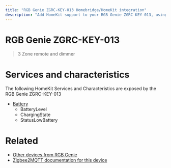 ```yaml
---
title: "RGB Genie ZGRC-KEY-013 Homebridge/HomeKit integration"
description: "Add HomeKit support to your RGB Genie ZGRC-KEY-013, using Homebridge, Zigbee2MQTT and homebridge-z2m."
---
```

<!---
This file has been GENERATED using src/docgen/docgen.ts
DO NOT EDIT THIS FILE MANUALLY!
-->
# RGB Genie ZGRC-KEY-013
> 3 Zone remote and dimmer


# Services and characteristics
The following HomeKit Services and Characteristics are exposed by
the RGB Genie ZGRC-KEY-013

* [Battery](../../battery.md)
  * BatteryLevel
  * ChargingState
  * StatusLowBattery


# Related
* [Other devices from RGB Genie](../index.md#rgb_genie)
* [Zigbee2MQTT documentation for this device](https://www.zigbee2mqtt.io/devices/ZGRC-KEY-013.html)